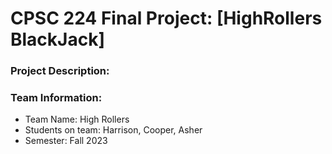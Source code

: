 # CPSC 224 Final Project: [HighRollers BlackJack]

### Project Description:


### Team Information:

- Team Name: High Rollers
- Students on team: Harrison, Cooper, Asher
- Semester: Fall 2023


